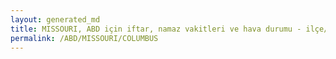 ```yaml
---
layout: generated_md
title: MISSOURI, ABD için iftar, namaz vakitleri ve hava durumu - ilçe/eyalet seç
permalink: /ABD/MISSOURI/COLUMBUS
---
```


<script type="text/javascript">
  var country = ABD;
  var city = MISSOURI;
  var state = COLUMBUS;
  var lat = 72;
  var lon = 21;
</script>
